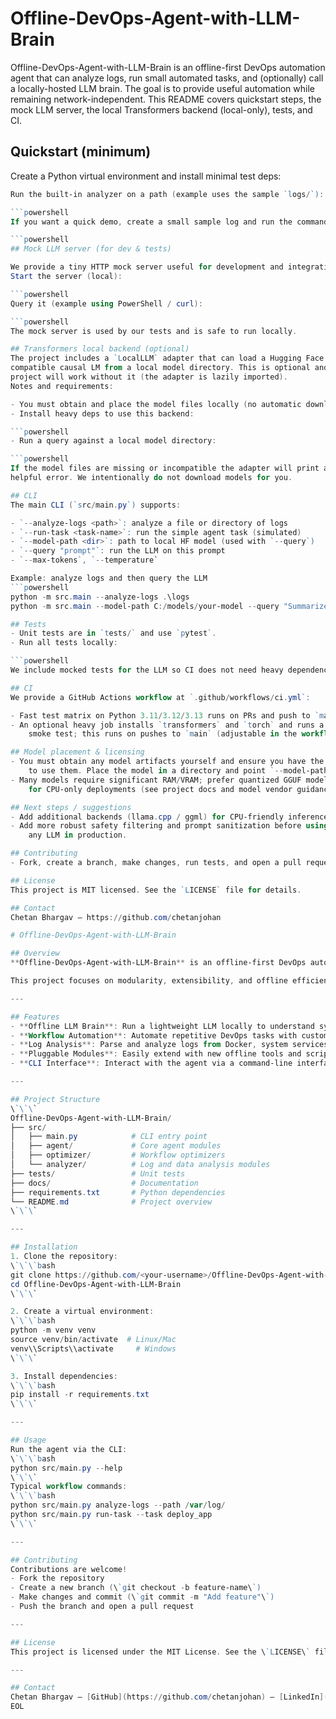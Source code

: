 # Offline-DevOps-Agent-with-LLM-Brain

Offline-DevOps-Agent-with-LLM-Brain is an offline-first DevOps automation agent
that can analyze logs, run small automated tasks, and (optionally) call a
locally-hosted LLM brain. The goal is to provide useful automation while
remaining network-independent.
This README covers quickstart steps, the mock LLM server, the local
Transformers backend (local-only), tests, and CI.

## Quickstart (minimum)
Create a Python virtual environment and install minimal test deps:

```powershell
Run the built-in analyzer on a path (example uses the sample `logs/`):

```powershell
If you want a quick demo, create a small sample log and run the command:

```powershell
## Mock LLM server (for dev & tests)

We provide a tiny HTTP mock server useful for development and integration
Start the server (local):

```powershell
Query it (example using PowerShell / curl):

```powershell
The mock server is used by our tests and is safe to run locally.

## Transformers local backend (optional)
The project includes a `LocalLLM` adapter that can load a Hugging Face
compatible causal LM from a local model directory. This is optional and the
project will work without it (the adapter is lazily imported).
Notes and requirements:

- You must obtain and place the model files locally (no automatic downloads).
- Install heavy deps to use this backend:

```powershell
- Run a query against a local model directory:

```powershell
If the model files are missing or incompatible the adapter will print a
helpful error. We intentionally do not download models for you.

## CLI
The main CLI (`src/main.py`) supports:

- `--analyze-logs <path>`: analyze a file or directory of logs
- `--run-task <task-name>`: run the simple agent task (simulated)
- `--model-path <dir>`: path to local HF model (used with `--query`)
- `--query "prompt"`: run the LLM on this prompt
- `--max-tokens`, `--temperature`

Example: analyze logs and then query the LLM
```powershell
python -m src.main --analyze-logs .\logs
python -m src.main --model-path C:/models/your-model --query "Summarize these logs" --max-tokens 100

## Tests
- Unit tests are in `tests/` and use `pytest`.
- Run all tests locally:

```powershell
We include mocked tests for the LLM so CI does not need heavy dependencies.

## CI
We provide a GitHub Actions workflow at `.github/workflows/ci.yml`:

- Fast test matrix on Python 3.11/3.12/3.13 runs on PRs and push to `main`.
- An optional heavy job installs `transformers` and `torch` and runs a small
	smoke test; this runs on pushes to `main` (adjustable in the workflow).

## Model placement & licensing
- You must obtain any model artifacts yourself and ensure you have the right
	to use them. Place the model in a directory and point `--model-path` there.
- Many models require significant RAM/VRAM; prefer quantized GGUF models
	for CPU-only deployments (see project docs and model vendor guidance).

## Next steps / suggestions
- Add additional backends (llama.cpp / ggml) for CPU-friendly inference.
- Add more robust safety filtering and prompt sanitization before using
	any LLM in production.

## Contributing
- Fork, create a branch, make changes, run tests, and open a pull request.

## License
This project is MIT licensed. See the `LICENSE` file for details.

## Contact
Chetan Bhargav – https://github.com/chetanjohan

# Offline-DevOps-Agent-with-LLM-Brain

## Overview
**Offline-DevOps-Agent-with-LLM-Brain** is an offline-first DevOps automation agent powered by a local Large Language Model (LLM) brain. It is designed to help developers and system administrators analyze logs, automate workflows, and perform system operations without relying on internet connectivity.

This project focuses on modularity, extensibility, and offline efficiency.

---

## Features
- **Offline LLM Brain**: Run a lightweight LLM locally to understand system logs and commands.  
- **Workflow Automation**: Automate repetitive DevOps tasks with customizable modules.  
- **Log Analysis**: Parse and analyze logs from Docker, system services, and custom applications.  
- **Pluggable Modules**: Easily extend with new offline tools and scripts.  
- **CLI Interface**: Interact with the agent via a command-line interface.

---

## Project Structure
\`\`\`
Offline-DevOps-Agent-with-LLM-Brain/
├── src/
│   ├── main.py            # CLI entry point
│   ├── agent/             # Core agent modules
│   ├── optimizer/         # Workflow optimizers
│   └── analyzer/          # Log and data analysis modules
├── tests/                 # Unit tests
├── docs/                  # Documentation
├── requirements.txt       # Python dependencies
└── README.md              # Project overview
\`\`\`

---

## Installation
1. Clone the repository:
\`\`\`bash
git clone https://github.com/<your-username>/Offline-DevOps-Agent-with-LLM-Brain.git
cd Offline-DevOps-Agent-with-LLM-Brain
\`\`\`

2. Create a virtual environment:
\`\`\`bash
python -m venv venv
source venv/bin/activate  # Linux/Mac
venv\\Scripts\\activate     # Windows
\`\`\`

3. Install dependencies:
\`\`\`bash
pip install -r requirements.txt
\`\`\`

---

## Usage
Run the agent via the CLI:
\`\`\`bash
python src/main.py --help
\`\`\`
Typical workflow commands:
\`\`\`bash
python src/main.py analyze-logs --path /var/log/
python src/main.py run-task --task deploy_app
\`\`\`

---

## Contributing
Contributions are welcome!  
- Fork the repository  
- Create a new branch (\`git checkout -b feature-name\`)  
- Make changes and commit (\`git commit -m "Add feature"\`)  
- Push the branch and open a pull request  

---

## License
This project is licensed under the MIT License. See the \`LICENSE\` file for details.

---

## Contact
Chetan Bhargav – [GitHub](https://github.com/chetanjohan) – [LinkedIn](https://www.linkedin.com/in/chetan-srivatsa-15137936a)
EOL
